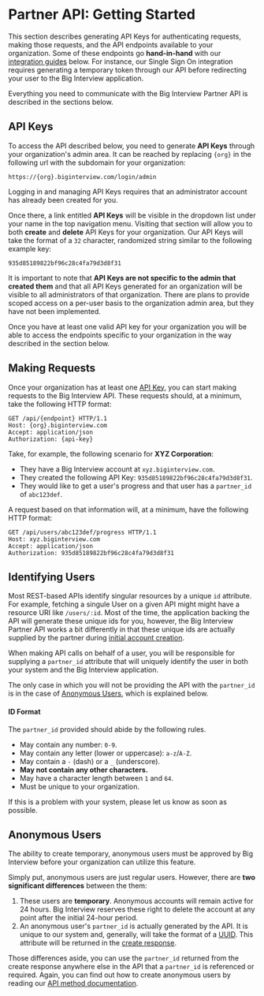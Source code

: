 # Partner API: Getting Started

This section describes generating API Keys for authenticating requests, making
those requests, and the API endpoints available to your organization. Some of
these endpoints go **hand-in-hand** with our [integration guides][integrations]
below. For instance, our Single Sign On integration requires generating a
temporary token through our API before redirecting your user to the Big
Interview application.

Everything you need to communicate with the Big Interview Partner API is
described in the sections below.

## API Keys

To access the API described below, you need to generate **API Keys** through
your organization's admin area. It can be reached by replacing `{org}`
in the following url with the subdomain for your organization:

```
https://{org}.biginterview.com/login/admin
```

<div class="alert alert-info">
  Logging in and managing API Keys requires that an administrator account has
  already been created for you.
</div>

Once there, a link entitled **API Keys** will be visible in the dropdown list
under your name in the top navigation menu. Visiting that section will allow you
to both **create** and **delete** API Keys for your organization. Our API Keys
will take the format of a `32` character, randomized string similar to the
following example key:

```
935d85189822bf96c28c4fa79d3d8f31
```

<div class="alert alert-warning">
  It is important to note that <strong>API Keys are not specific to the admin
  that created them</strong> and that all API Keys generated for an organization
  will be visible to all administrators of that organization. There are plans
  to provide scoped access on a per-user basis to the organization admin area,
  but they have not been implemented.
</div>

Once you have at least one valid API key for your organization you will be able
to access the endpoints specific to your organization in the way described in
the section below.

## Making Requests

Once your organization has at least one [API Key][api-keys], you can start
making requests to the Big Interview API. These requests should, at a minimum,
take the following HTTP format:

```http
GET /api/{endpoint} HTTP/1.1
Host: {org}.biginterview.com
Accept: application/json
Authorization: {api-key}
```

Take, for example, the following scenario for **XYZ Corporation**:

* They have a Big Interview account at `xyz.biginterview.com`.
* They created the following API Key: `935d85189822bf96c28c4fa79d3d8f31`.
* They would like to get a user's progress and that user has a `partner_id` of
  `abc123def`.

A request based on that information will, at a minimum, have the following HTTP
format:

```http
GET /api/users/abc123def/progress HTTP/1.1
Host: xyz.biginterview.com
Accept: application/json
Authorization: 935d85189822bf96c28c4fa79d3d8f31
```

## Identifying Users

Most REST-based APIs identify singular resources by a unique `id` attribute. For
example, fetching a singule User on a given API might might have a resource URI
like `/users/:id`. Most of the time, the application backing the API will
generate these unique ids for you, however, the Big Interview Partner API works
a bit differently in that these unique ids are actually supplied by the partner
during [initial account creation][create-user].

When making API calls on behalf of a user, you will be responsible for supplying
a `partner_id` attribute that will uniquely identify the user in both your system
and the Big Interview application.

The only case in which you will not be providing the API with the `partner_id`
is in the case of [Anonymous Users][anon], which is explained below.

#### ID Format

The `partner_id` provided should abide by the following rules.

* May contain any number: `0-9`.
* May contain any letter (lower or uppercase): `a-z`/`A-Z`.
* May contain a `-` (dash) or a `_` (underscore).
* **May not contain any other characters.**
* May have a character length between `1` and `64`.
* Must be unique to your organization.

If this is a problem with your system, please let us know as soon as possible.

## Anonymous Users

<div class="alert alert-info">
  The ability to create temporary, anonymous users must be approved by Big
  Interview before your organization can utilize this feature.
</div>

Simply put, anonymous users are just regular users. However, there are **two
significant differences** between the them:

1. These users are **temporary**. Anonymous accounts will remain active for 24
   hours. Big Interview reserves these right to delete the account at any point
   after the initial 24-hour period.
2. An anonymous user's `partner_id` is actually generated by the API. It is
   unique to our system and, generally, will take the format of a [UUID][uuid].
   This attribute will be returned in the [create response][anon-create].

Those differences aside, you can use the `partner_id` returned from the
create response anywhere else in the API that a `partner_id` is referenced or
required. Again, you can find out how to create anonymous users by reading our
[API method documentation][anon-create].

[uuid]: http://en.wikipedia.org/wiki/Universally_unique_identifier
[anon]: #anonymous-users
[anon-create]: #create-an-anonymous-user
[integrations]: #partner-integrations
[api-keys]: #api-keys
[create-user]: #create-or-update-a-user
